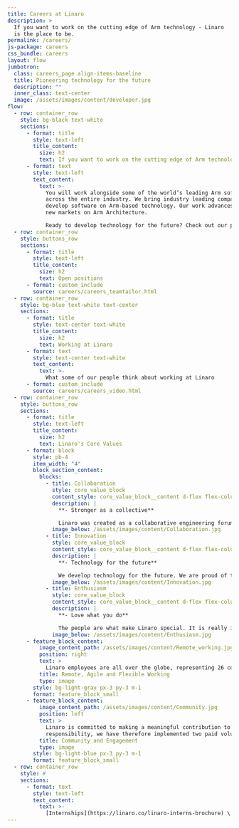 ```yaml
---
title: Careers at Linaro
description: >
  If you want to work on the cutting edge of Arm technology - Linaro
  is the place to be.
permalink: /careers/
js-package: careers
css_bundle: careers
layout: flow
jumbotron:
  class: careers_page align-items-baseline
  title: Pioneering technology for the future
  description: ""
  inner_class: text-center
  image: /assets/images/content/developer.jpg
flow:
  - row: container_row
    style: bg-black text-white
    sections:
      - format: title
        style: text-left
        title_content:
          size: h2
          text: If you want to work on the cutting edge of Arm technology - Linaro is the place to be.
      - format: text
        style: text-left
        text_content:
          text: >-
            You will work alongside some of the world’s leading Arm software experts, working on new technologies
            across the entire industry. We bring industry leading companies and open source communities together to
            develop software on Arm-based technology. Our work advances the Arm ecosystem as a whole, enabling
            new markets on Arm Architecture.

            Ready to develop technology for the future? Check out our positions below:
  - row: container_row
    style: buttons_row
    sections:
      - format: title
        style: text-left
        title_content:
          size: h2
          text: Open positions
      - format: custom_include
        source: careers/careers_teamtailor.html
  - row: container_row
    style: bg-blue text-white text-center
    sections:
      - format: title
        style: text-center text-white
        title_content:
          size: h2
          text: Working at Linaro
      - format: text
        style: text-center text-white
        text_content:
          text: >-
            What some of our people think about working at Linaro
      - format: custom_include
        source: careers/careers_video.html
  - row: container_row
    style: buttons_row
    sections:
      - format: title
        style: text-left
        title_content:
          size: h2
          text: Linaro's Core Values
      - format: block
        style: pb-4
        item_width: "4"
        block_section_content:
          blocks:
            - title: Collaboration
              style: core_value_block
              content_style: core_value_block__content d-flex flex-column justify-content-between align-items-start
              description: |
                **- Stronger as a collective**

                Linaro was created as a collaborative engineering forum. We believe that collaboration is key to driving innovation which benefits the greater good.
              image_below: /assets/images/content/Collaboration.jpg
            - title: Innovation
              style: core_value_block
              content_style: core_value_block__content d-flex flex-column justify-content-between align-items-start
              description: |
                **- Technology for the future**

                We develop technology for the future. We are proud of the role we play in enabling new markets on Arm architecture, technology which benefits the lives of so many.
              image_below: /assets/images/content/Innovation.jpg
            - title: Enthusiasm
              style: core_value_block
              content_style: core_value_block__content d-flex flex-column justify-content-between align-items-start
              description: |
                **- Love what you do**

                The people are what make Linaro special. It is really important to us that our employees feel motivated in their roles and enjoy a good work/life balance.
              image_below: /assets/images/content/Enthusiasm.jpg
      - feature_block_content:
          image_content_path: /assets/images/content/Remote_working.jpg
          position: right
          text: >
            Linaro employees are all over the globe, representing 26 countries. 90% of our staff work from home and we do also offer remote, agile and flexible working for our office-based employees. We believe flexible working promotes a better work life balance - greater ability to focus with fewer distractions, more time for family and friends, cost and time savings and as a result, higher levels of motivation. The fact that the majority of our employees work from home also allows us to maintain a smaller carbon footprint.
          title: Remote, Agile and Flexible Working
          type: image
        style: bg-light-gray px-3 py-3 m-1
        format: feature_block_small
      - feature_block_content:
          image_content_path: /assets/images/content/Community.jpg
          position: left
          text: >
            Linaro is committed to making a meaningful contribution to the communities where we work and live. As part of our corporate social
            responsibility, we have therefore implemented two paid voluntary days per year for each staff member to go and volunteer in his or her local area. We feel this improves employees’ engagement and well-being, helps to develop individuals’ soft skills and allow employees to feel they are giving something back to the community.
          title: Community and Engagement
          type: image
        style: bg-light-blue px-3 py-3 m-1
        format: feature_block_small
  - row: container_row
    style: #
    sections:
      - format: text
        style: text-left
        text_content:
          text: >-
            [Internships](https://linaro.co/linaro-interns-brochure) \| [View our Privacy Policy](/assets/downloads/careers-privacy-policy.pdf) \| [View our Recruitment Policy](/assets/downloads/Recruitment-and-SelectionPolicyProcedure.pdf)
---
```


